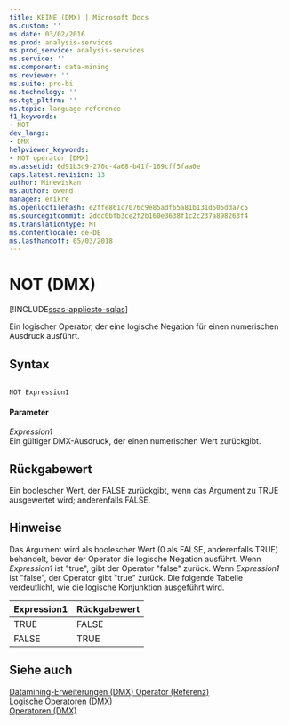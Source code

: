 ```yaml
---
title: KEINE (DMX) | Microsoft Docs
ms.custom: ''
ms.date: 03/02/2016
ms.prod: analysis-services
ms.prod_service: analysis-services
ms.service: ''
ms.component: data-mining
ms.reviewer: ''
ms.suite: pro-bi
ms.technology: ''
ms.tgt_pltfrm: ''
ms.topic: language-reference
f1_keywords:
- NOT
dev_langs:
- DMX
helpviewer_keywords:
- NOT operator [DMX]
ms.assetid: 6d91b3d9-270c-4a68-b41f-169cff5faa0e
caps.latest.revision: 13
author: Minewiskan
ms.author: owend
manager: erikre
ms.openlocfilehash: e2ffe861c7076c9e85adf65a81b131d505dda7c5
ms.sourcegitcommit: 2ddc0bfb3ce2f2b160e3638f1c2c237a898263f4
ms.translationtype: MT
ms.contentlocale: de-DE
ms.lasthandoff: 05/03/2018
---
```

# <a name="not-dmx"></a>NOT (DMX)
[!INCLUDE[ssas-appliesto-sqlas](../includes/ssas-appliesto-sqlas.md)]

  Ein logischer Operator, der eine logische Negation für einen numerischen Ausdruck ausführt.  
  
## <a name="syntax"></a>Syntax  
  
```  
  
NOT Expression1  
```  
  
#### <a name="parameters"></a>Parameter  
 *Expression1*  
 Ein gültiger DMX-Ausdruck, der einen numerischen Wert zurückgibt.  
  
## <a name="return-value"></a>Rückgabewert  
 Ein boolescher Wert, der FALSE zurückgibt, wenn das Argument zu TRUE ausgewertet wird; anderenfalls FALSE.  
  
## <a name="remarks"></a>Hinweise  
 Das Argument wird als boolescher Wert (0 als FALSE, anderenfalls TRUE) behandelt, bevor der Operator die logische Negation ausführt. Wenn *Expression1* ist "true", gibt der Operator "false" zurück. Wenn *Expression1* ist "false", der Operator gibt "true" zurück. Die folgende Tabelle verdeutlicht, wie die logische Konjunktion ausgeführt wird.  
  
|Expression1|Rückgabewert|  
|-----------------------|---------------------|  
|TRUE|FALSE|  
|FALSE|TRUE|  
  
## <a name="see-also"></a>Siehe auch  
 [Datamining-Erweiterungen &#40;DMX&#41; Operator (Referenz)](../dmx/data-mining-extensions-dmx-operator-reference.md)   
 [Logische Operatoren &#40;DMX&#41;](../dmx/operators-logical.md)   
 [Operatoren &#40;DMX&#41;](../dmx/operators-dmx.md)  
  
  
